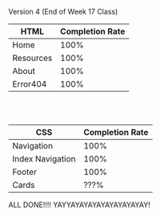 Version 4 (End of Week 17 Class)

|HTML|Completion Rate|
|---|---|
|Home|100%|
|Resources|100%|
|About|100%|
|Error404|100%|
<br>
<br>

|CSS|Completion Rate|
|---|---|
|Navigation|100%|
|Index Navigation|100%|
|Footer|100%|
|Cards|???%|


ALL DONE!!!! YAYYAYAYAYAYAYAYAYAYAY!
